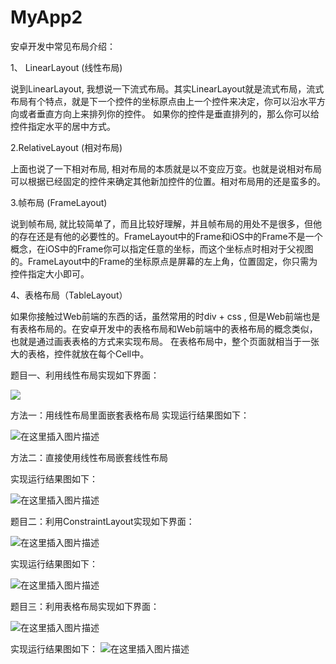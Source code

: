 # MyApp2

安卓开发中常见布局介绍：


1、 LinearLayout (线性布局)

说到LinearLayout, 我想说一下流式布局。其实LinearLayout就是流式布局，流式布局有个特点，就是下一个控件的坐标原点由上一个控件来决定，你可以沿水平方向或者垂直方向上来排列你的控件。 如果你的控件是垂直排列的，那么你可以给控件指定水平的居中方式。


2.RelativeLayout (相对布局)

上面也说了一下相对布局, 相对布局的本质就是以不变应万变。也就是说相对布局可以根据已经固定的控件来确定其他新加控件的位置。相对布局用的还是蛮多的。


3.帧布局 (FrameLayout)

说到帧布局, 就比较简单了，而且比较好理解，并且帧布局的用处不是很多，但他的存在还是有他的必要性的。FrameLayout中的Frame和iOS中的Frame不是一个概念，在iOS中的Frame你可以指定任意的坐标，而这个坐标点时相对于父视图的。FrameLayout中的Frame的坐标原点是屏幕的左上角，位置固定，你只需为控件指定大小即可。


4、表格布局（TableLayout）

如果你接触过Web前端的东西的话，虽然常用的时div + css , 但是Web前端也是有表格布局的。在安卓开发中的表格布局和Web前端中的表格布局的概念类似，也就是通过画表表格的方式来实现布局。 在表格布局中，整个页面就相当于一张大的表格，控件就放在每个Cell中。



题目一、利用线性布局实现如下界面：

![](https://img-blog.csdnimg.cn/20190313220105828.png?x-oss-process=image/watermark,type_ZmFuZ3poZW5naGVpdGk,shadow_10,text_aHR0cHM6Ly9ibG9nLmNzZG4ubmV0L2x1X2x1X3poYW5n,size_16,color_FFFFFF,t_70)

方法一：用线性布局里面嵌套表格布局
实现运行结果图如下：

![在这里插入图片描述](https://img-blog.csdnimg.cn/2019031322025175.png?x-oss-process=image/watermark,type_ZmFuZ3poZW5naGVpdGk,shadow_10,text_aHR0cHM6Ly9ibG9nLmNzZG4ubmV0L2x1X2x1X3poYW5n,size_16,color_FFFFFF,t_70)

方法二：直接使用线性布局嵌套线性布局

实现运行结果图如下：

![在这里插入图片描述](https://img-blog.csdnimg.cn/20190313220343360.png?x-oss-process=image/watermark,type_ZmFuZ3poZW5naGVpdGk,shadow_10,text_aHR0cHM6Ly9ibG9nLmNzZG4ubmV0L2x1X2x1X3poYW5n,size_16,color_FFFFFF,t_70)

题目二：利用ConstraintLayout实现如下界面：

![在这里插入图片描述](https://img-blog.csdnimg.cn/20190313220428278.png?x-oss-process=image/watermark,type_ZmFuZ3poZW5naGVpdGk,shadow_10,text_aHR0cHM6Ly9ibG9nLmNzZG4ubmV0L2x1X2x1X3poYW5n,size_16,color_FFFFFF,t_70)

实现运行结果图如下：

![在这里插入图片描述](https://img-blog.csdnimg.cn/20190313220450125.png?x-oss-process=image/watermark,type_ZmFuZ3poZW5naGVpdGk,shadow_10,text_aHR0cHM6Ly9ibG9nLmNzZG4ubmV0L2x1X2x1X3poYW5n,size_16,color_FFFFFF,t_70)

题目三：利用表格布局实现如下界面：

![在这里插入图片描述](https://img-blog.csdnimg.cn/20190313220516850.png?x-oss-process=image/watermark,type_ZmFuZ3poZW5naGVpdGk,shadow_10,text_aHR0cHM6Ly9ibG9nLmNzZG4ubmV0L2x1X2x1X3poYW5n,size_16,color_FFFFFF,t_70)

 实现运行结果图如下：
 ![在这里插入图片描述](https://img-blog.csdnimg.cn/20190313220556871.png?x-oss-process=image/watermark,type_ZmFuZ3poZW5naGVpdGk,shadow_10,text_aHR0cHM6Ly9ibG9nLmNzZG4ubmV0L2x1X2x1X3poYW5n,size_16,color_FFFFFF,t_70)
